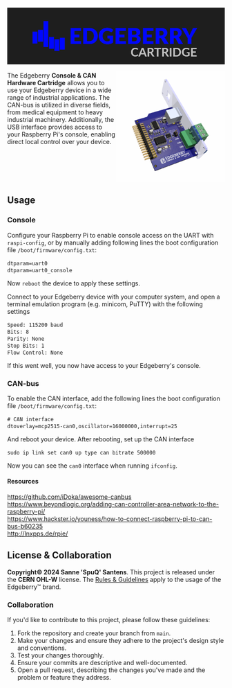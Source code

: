 ![Edgeberry banner](https://raw.githubusercontent.com/Edgeberry/.github/main/brand/EdgeBerry_banner_cartridge.png)

<img src="documentation/Edgeberry_console_CAN_cartridge.png" align="right" width="50%"/>

The Edgeberry **Console & CAN Hardware Cartridge** allows you to use your Edgeberry device in a wide range of industrial applications. The CAN-bus is utilized in diverse fields, from medical equipment to heavy industrial machinery. Additionally, the USB interface provides access to your Raspberry Pi's console, enabling direct local control over your device.

<br clear="right"/>

## Usage

### Console
Configure your Raspberry Pi to enable console access on the UART with `raspi-config`, or by manually adding following lines the boot configuration file `/boot/firmware/config.txt`:
```
dtparam=uart0
dtparam=uart0_console
```
Now `reboot` the device to apply these settings.


Connect to your Edgeberry device with your computer system, and open a terminal emulation program (e.g. minicom, PuTTY) with the following settings
```
Speed: 115200 baud
Bits: 8
Parity: None
Stop Bits: 1
Flow Control: None
```
If this went well, you now have access to your Edgeberry's console.

### CAN-bus
To enable the CAN interface, add the following lines the boot configuration file `/boot/firmware/config.txt`:
```
# CAN interface
dtoverlay=mcp2515-can0,oscillator=16000000,interrupt=25
```
And reboot your device. After rebooting, set up the CAN interface 
```
sudo ip link set can0 up type can bitrate 500000
```
Now you can see the `can0` interface when running `ifconfig`.

#### Resources
https://github.com/iDoka/awesome-canbus<br/>
https://www.beyondlogic.org/adding-can-controller-area-network-to-the-raspberry-pi/<br/>
https://www.hackster.io/youness/how-to-connect-raspberry-pi-to-can-bus-b60235<br/>
http://lnxpps.de/rpie/

## License & Collaboration
**Copyright© 2024 Sanne 'SpuQ' Santens**. This project is released under the **CERN OHL-W** license. The [Rules & Guidelines](https://github.com/Edgeberry/.github/blob/main/brand/Edgeberry_Trademark_Rules_and_Guidelines.md) apply to the usage of the Edgeberry™ brand.


### Collaboration

If you'd like to contribute to this project, please follow these guidelines:
1. Fork the repository and create your branch from `main`.
2. Make your changes and ensure they adhere to the project's design style and conventions.
3. Test your changes thoroughly.
4. Ensure your commits are descriptive and well-documented.
5. Open a pull request, describing the changes you've made and the problem or feature they address.